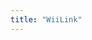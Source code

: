```yaml
---
title: "WiiLink"
---
```


<meta http-equiv="refresh" content="4; URL='https://wii.guide/wiilink'" /> 
